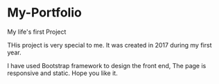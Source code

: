 # My-Portfolio
My life's first Project


THis project is very special to me. It was created in 2017 during my first year.

I have used Bootstrap framework to design the front end,
The page is responsive and static.
Hope you like it.
